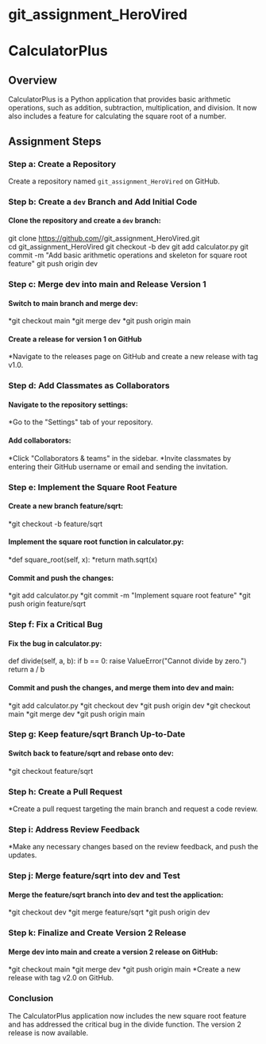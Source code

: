 # git_assignment_HeroVired
# CalculatorPlus

## Overview

CalculatorPlus is a Python application that provides basic arithmetic operations, such as addition, subtraction, multiplication, and division. It now also includes a feature for calculating the square root of a number.

## Assignment Steps

### Step a: Create a Repository
Create a repository named `git_assignment_HeroVired` on GitHub.

### Step b: Create a `dev` Branch and Add Initial Code
#### Clone the repository and create a `dev` branch:
git clone https://github.com/<your-username>/git_assignment_HeroVired.git<br>
cd git_assignment_HeroVired
git checkout -b dev
git add calculator.py
git commit -m "Add basic arithmetic operations and skeleton for square root feature"
git push origin dev

### Step c: Merge dev into main and Release Version 1
#### Switch to main branch and merge dev:
*git checkout main
*git merge dev
*git push origin main
#### Create a release for version 1 on GitHub
*Navigate to the releases page on GitHub and create a new release with tag v1.0.
### Step d: Add Classmates as Collaborators
#### Navigate to the repository settings:
*Go to the "Settings" tab of your repository.
#### Add collaborators:
*Click "Collaborators & teams" in the sidebar.
*Invite classmates by entering their GitHub username or email and sending the invitation.
### Step e: Implement the Square Root Feature
#### Create a new branch feature/sqrt:
*git checkout -b feature/sqrt
#### Implement the square root function in calculator.py:
*def square_root(self, x):
*return math.sqrt(x)
#### Commit and push the changes:
*git add calculator.py
*git commit -m "Implement square root feature"
*git push origin feature/sqrt
### Step f: Fix a Critical Bug
#### Fix the bug in calculator.py:
def divide(self, a, b):
    if b == 0:
        raise ValueError("Cannot divide by zero.")
    return a / b
#### Commit and push the changes, and merge them into dev and main:
*git add calculator.py
*git checkout dev
*git push origin dev
*git checkout main
*git merge dev
*git push origin main
### Step g: Keep feature/sqrt Branch Up-to-Date
#### Switch back to feature/sqrt and rebase onto dev:
*git checkout feature/sqrt
### Step h: Create a Pull Request
*Create a pull request targeting the main branch and request a code review.
### Step i: Address Review Feedback
*Make any necessary changes based on the review feedback, and push the updates.
### Step j: Merge feature/sqrt into dev and Test
#### Merge the feature/sqrt branch into dev and test the application:
*git checkout dev
*git merge feature/sqrt
*git push origin dev
### Step k: Finalize and Create Version 2 Release
#### Merge dev into main and create a version 2 release on GitHub:
*git checkout main
*git merge dev
*git push origin main
*Create a new release with tag v2.0 on GitHub.
### Conclusion
The CalculatorPlus application now includes the new square root feature and has addressed the critical bug in the divide function. The version 2 release is now available.

